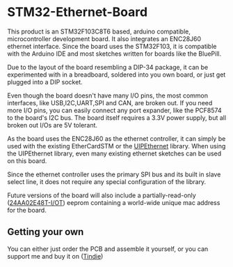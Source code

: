 # STM32-Ethernet-Board
This product is an STM32F103C8T6 based, arduino compatible, microcontroller development board. It also integrates an ENC28J60 ethernet interface. Since the board uses the STM32F103, it is compatible with the Arduino IDE and most sketches written for boards like the BluePill.

Due to the layout of the board resembling a DIP-34 package, it can be experimented with in a breadboard, soldered into you own board, or just get plugged into a DIP socket.

Even though the board doesn't have many I/O pins, the most common interfaces, like USB,I2C,UART,SPI and CAN, are broken out. If you need more I/O pins, you can easily connect any port expander, like the PCF8574 to the board's I2C bus. The board itself requires a 3.3V power supply, but all broken out I/Os are 5V tolerant.

As the board uses the ENC28J60 as the ethernet controller, it can simply be used with the existing EtherCardSTM or the [UIPEthernet](https://github.com/UIPEthernet/UIPEthernet) library. When using the UIPEthernet library, even many existing ethernet sketches can be used on this board.

Since the ethernet controller uses the primary SPI bus and its built in slave select line, it does not require any special configuration of the library.

Future versions of the board will also include a partially-read-only ([24AA02E48T-I/OT](http://ww1.microchip.com/downloads/en/devicedoc/20002124g.pdf)) eeprom containing a world-wide unique mac address for the board.

## Getting your own
You can either just order the PCB and assemble it yourself,
or you can support me and buy it on ([Tindie](https://www.tindie.com/products/netcubesystemsat/stm32-ethernet-board/))
